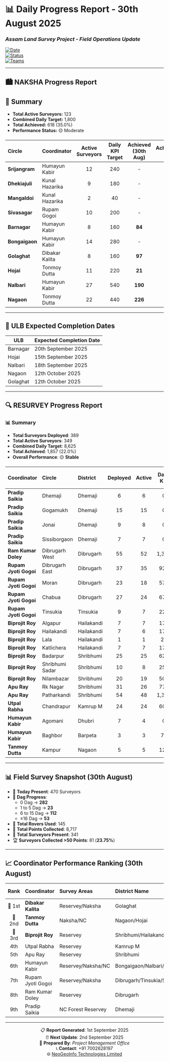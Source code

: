# 📊 Daily Progress Report - **30th August 2025**

### *Assam Land Survey Project - Field Operations Update*  

[![Date](https://img.shields.io/badge/Report_Date-30th_August_2025-blue)](https://github.com)  
[![Status](https://img.shields.io/badge/Status-Active_Operations-green)](https://github.com)  
[![Teams](https://img.shields.io/badge/Active_Teams-Multiple_Circles-orange)](https://github.com)  

---

## 🏙️ **NAKSHA Progress Report**

## 🔹 Summary  
- **Total Active Surveyors:** 123  
- **Combined Daily Target:** 1,800  
- **Total Achieved:** 618 (35.0%)  
- **Performance Status:** 🟡 Moderate  

| **Circle** | **Coordinator** | **Active Surveyors** | **Daily KPI Target** | **Achieved (30th Aug)** | **Achievement %** | **Total Wards** | **Running Wards** | **Completed Wards** | **Pending Wards** |
|:-----------|:----------------|:--------------------:|:-------------------:|:-----------------------:|:-----------------:|:---------------:|:-----------------:|:-------------------:|:----------------:|
| **Srijangram** | Humayun Kabir | 12 | 240 | - | - | 11 | 0 | 11 | 0 |
| **Dhekiajuli** | Kunal Hazarika | 9 | 180 | - | - | 10 | 0 | 10 | 0 |
| **Mangaldoi** | Kunal Hazarika | 2 | 40 | - | - | 10 | 0 | 10 | 0 |
| **Sivasagar** | Rupam Gogoi | 10 | 200 | - | - | 14 | 0 | 14 | 0 |
| **Barnagar** | Humayun Kabir | 8 | 160 | **84** | **53.0%** | 10 | 4 | 6 | 0 |
| **Bongaigaon** | Humayun Kabir | 14 | 280 | - | - | 25 | 0 | 25 | 0 |
| **Golaghat** | Dibakar Kalita | 8 | 160 | **97** | **61.0%** | 13 | 6 | 6 | 1 |
| **Hojai** | Tonmoy Dutta | 11 | 220 | **21** | **10.0%** | 19 | 1 | 18 | 0 |
| **Nalbari** | Humayun Kabir | 27 | 540 | **190** | **35.0%** | 17 | 11 | 6 | 0 |
| **Nagaon** | Tonmoy Dutta | 22 | 440 | **226** | **51.0%** | 26 | 12 | 11 | 3 |

---

## 📅 **ULB Expected Completion Dates**

| **ULB**       | **Expected Completion Date** |
|---------------|------------------------------|
| Barnagar      | 20th September 2025 |
| Hojai         | 15th September 2025 |
| Nalbari       | 18th September 2025 |
| Nagaon        | 12th October 2025 |
| Golaghat      | 12th October 2025 |

---

## 🔍 **RESURVEY Progress Report**

### 📊 **Summary**
- **Total Surveyors Deployed**: 389  
- **Total Active Surveyors**: 349  
- **Combined Daily Target**: 8,625  
- **Total Achieved**: 1,857 (22.0%)  
- **Overall Performance**: 🟡 **Stable**  

| **Coordinator** | **Circle** | **District** | **Deployed** | **Active** | **Daily KPI** | **Achieved (30th Aug)** | **%** |
|:----------------|:-----------|:-------------|:------------:|:----------:|:-------------:|:-----------------------:|:-----:|
| **Pradip Saikia** | Dhemaji | Dhemaji | 6 | 6 | 0 | 0 | 0.0% |
| **Pradip Saikia** | Gogamukh | Dhemaji | 15 | 15 | 0 | 0 | 0.0% |
| **Pradip Saikia** | Jonai | Dhemaji | 9 | 8 | 0 | 0 | 0.0% |
| **Pradip Saikia** | Sissiborgaon | Dhemaji | 7 | 7 | 0 | 0 | 0.0% |
| **Ram Kumar Doley** | Dibrugarh West | Dibrugarh | 55 | 52 | 1,375 | 0 | 0.0% |
| **Rupam Jyoti Gogoi** | Dibrugarh East | Dibrugarh | 37 | 35 | 925 | **22** | **2.0%** |
| **Rupam Jyoti Gogoi** | Moran | Dibrugarh | 23 | 18 | 575 | - | - |
| **Rupam Jyoti Gogoi** | Chabua | Dibrugarh | 27 | 24 | 675 | - | - |
| **Rupam Jyoti Gogoi** | Tinsukia | Tinsukia | 9 | 7 | 225 | **33** | **15.0%** |
| **Biprojit Roy** | Algapur | Hailakandi | 7 | 7 | 175 | **87** | **50.0%** |
| **Biprojit Roy** | Hailakandi | Hailakandi | 7 | 6 | 175 | **80** | **46.0%** |
| **Biprojit Roy** | Lala | Hailakandi | 1 | 1 | 25 | - | - |
| **Biprojit Roy** | Katlichera | Hailakandi | 7 | 7 | 175 | **76** | **43.0%** |
| **Biprojit Roy** | Badarpur | Shribhumi | 25 | 25 | 625 | **322** | **52.0%** |
| **Biprojit Roy** | Shribhumi Sadar | Shribhumi | 10 | 8 | 250 | **92** | **37.0%** |
| **Biprojit Roy** | Nilambazar | Shribhumi | 20 | 19 | 500 | **122** | **24.0%** |
| **Apu Ray** | Rk Nagar | Shribhumi | 31 | 26 | 775 | **181** | **23.0%** |
| **Apu Ray** | Patharkandi | Shribhumi | 54 | 48 | 1,350 | **423** | **31.0%** |
| **Utpal Rabha** | Chandrapur | Kamrup M | 24 | 24 | 600 | **214** | **36.0%** |
| **Humayun Kabir** | Agomani | Dhubri | 7 | 4 | 0 | 0 | 0.0% |
| **Humayun Kabir** | Baghbor | Barpeta | 3 | 3 | 75 | **117** | **156.0%** |
| **Tanmoy Dutta** | Kampur | Nagaon | 5 | 5 | 125 | **88** | **70.0%** |

---

## 📊 **Field Survey Snapshot (30th August)**

- 👷 **Today Present**: 470 Surveyors  
- 📌 **Dag Progress**:  
  - 0 Dag → **282**  
  - 1 to 5 Dag → **23**  
  - 6 to 15 Dag → **112**  
  - ≥16 Dag → **53**  
- 📡 **Total Rovers Used**: 145  
- 📍 **Total Points Collected**: 8,717  
- 👥 **Total Surveyors Present**: 341  
- 🏆 **Surveyors Collected >50 Points**: 81 (**23.75%**)  

---

## 📈 **Coordinator Performance Ranking (30th August)**

| **Rank** | **Coordinator** | **Survey Areas** | **District Name** | **Target Dag** | **30th-Aug** | **Achievement Rate** |
|:--------:|:----------------|:-----------------|:------------------|:--------------:|:------------:|:-------------------:|
| 🥇 1st | **Dibakar Kalita** | Reservey/Naksha | Golaghat | 160 | 97 | **0.61** |
| 🥈 2nd | **Tanmoy Dutta** | Naksha/NC | Nagaon/Hojai | 770 | 335 | **0.44** |
| 🥉 3rd | **Biprojit Roy** | Reservey | Shribhumi/Hailakandi | 1925 | 779 | **0.40** |
| 4th | Utpal Rabha | Reservey | Kamrup M | 720 | 214 | **0.30** |
| 5th | Apu Ray | Reservey | Shribhumi | 2125 | 604 | **0.28** |
| 6th | Humayun Kabir | Reservey/Naksha/NC | Bongaigaon/Nalbari/Barpeta/Dhubri | 1415 | 391 | **0.28** |
| 7th | Rupam Jyoti Gogoi | Reservey/Naksha | Dibrugarh/Tinsukia/Sivsagar | 2400 | 55 | **0.02** |
| 8th | Ram Kumar Doley | Reservey | Dibrugarh | 1375 | 0 | **0.00** |
| 9th | Pradip Saikia | NC Forest Reservey | Dhemaji | 0 | 0 | **0.00** |

---

<div align="center">

📋 **Report Generated**: 1st September 2025  
⏰ **Next Update**: 2nd September 2025  
👤 **Prepared By**: *Project Management Office*  
📞 **Contact**: +91 7002628197  
🌐 [NeoGeoInfo Technologies Limited](https://neogeoinfo.com/)  

</div>
